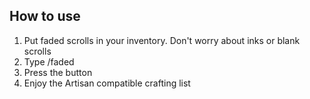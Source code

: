 ## How to use
1. Put faded scrolls in your inventory. Don't worry about inks or blank scrolls
2. Type /faded
3. Press the button
4. Enjoy the Artisan compatible crafting list
